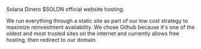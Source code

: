 Solana Dinero $SOLDN official website hosting.  

We run everything through a static site as part of our low cost strategy to maximize reinvestment availability.
We chose Github because it's one of the oldest and most trusted sites on the internet and currently allows free hosting, then redirect to our domain.

